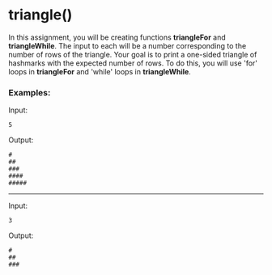 # triangle()

In this assignment, you will be creating functions **triangleFor** and **triangleWhile**.  The input to each will be a number corresponding to the number of rows of the triangle.  Your goal is to print a one-sided triangle of hashmarks with the expected number of rows. To do this, you will use 'for' loops in **triangleFor** and 'while' loops in **triangleWhile**.

### Examples:

Input:

```
5
```

Output:
```
#
##
###
####
#####
```
---

Input:

```
3
```

Output:
```
#
##
###
```
